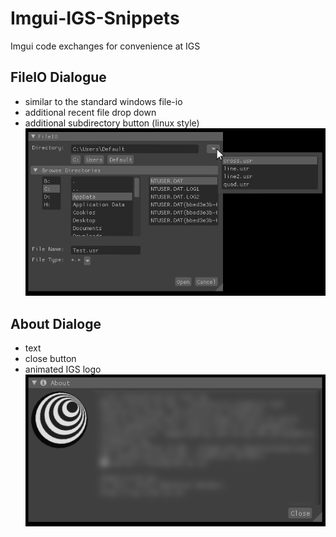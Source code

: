 # Imgui-IGS-Snippets
Imgui code exchanges for convenience at IGS 

## FileIO Dialogue
 * similar to the standard windows file-io
 * additional recent file drop down
 * additional subdirectory button (linux style)
 ![Imgui FileIO Dialogue](images/Imgui-File-Open.PNG)

## About Dialoge
 * text
 * close button
 * animated IGS logo
 ![Imgui About Dialogue](images/Imgui-About-IGS.PNG)